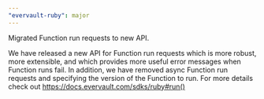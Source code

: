 ```yaml
---
"evervault-ruby": major
---
```


Migrated Function run requests to new API.

We have released a new API for Function run requests which is more robust, more extensible, and which provides more useful error messages when Function runs fail. In addition, we have removed async Function run requests and specifying the version of the Function to run. For more details check out https://docs.evervault.com/sdks/ruby#run()